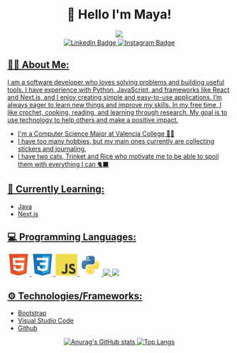 <div id="header" align="center"> 
	<h1>👋 Hello I'm Maya!</h1>
</div>

<div id="header" align="center">
	<img width="50%" src="https://media1.giphy.com/media/v1.Y2lkPTc5MGI3NjExMnE1YWw2enNjbWlqeDFxcTVjNXRsNzU4YTJ3YnFtc3J1M3F4b2xnNCZlcD12MV9pbnRlcm5hbF9naWZfYnlfaWQmY3Q9Zw/k0ijJhqrUP4T2EvmJ1/giphy.webp">
</div>

<div id="badges" align="center">
	<a href="https://www.linkedin.com/in/maya-oum-5712aa271">
	<img alt="LinkedIn Badge" src="https://img.shields.io/badge/LinkedIn-blue?logo=linkedin&logoColor=white&style=for-the-badge">
	<a href="https://www.instagram.com/maoydaa/">
	<img alt="Instagram Badge" src="https://img.shields.io/badge/Instagram-pink?logo=instagram&logoColor=black&style=for-the-badge">
</div>

<div>
	<h2>👩‍💻 About Me:</h2>

 <p>I am a software developer who loves solving problems and building useful tools. I have experience with Python, JavaScript, and frameworks like React and Next.js, and I enjoy creating simple and easy-to-use applications. I’m always eager to learn new things and improve my skills. In my free time, I like crochet, cooking, reading, and learning through research. My goal is to use technology to help others and make a positive impact.</p>
 <ul>
	 <li>I'm a Computer Science Major at Valencia College 👩‍🎓</li>
	 <li>I have too many hobbies, but my main ones currently are collecting stickers and journaling.</li>
	 <li>I have two cats, Trinket and Rice who motivate me to be able to spoil them with everything I can 🐈‍⬛</li>
 </ul>
</div>

<div id="learning">
	<h2>📝 Currently Learning:</h2>
	<ul>
		<li>Java</li>
		<li>Next.js</li>
	</ul>
</div>

<div>
	<h2>💻 Programming Languages:</h2>
		<img width="50px" src="https://github.com/devicons/devicon/blob/master/icons/html5/html5-original.svg">
		<img width="50px" src="https://github.com/devicons/devicon/blob/master/icons/css3/css3-original.svg">
		<img width="50px" src="https://github.com/devicons/devicon/blob/master/icons/javascript/javascript-original.svg">
		<img width="50pc" src="https://github.com/devicons/devicon/blob/master/icons/python/python-original.svg">
		<img width="50pc" src="https://cdn.jsdelivr.net/gh/devicons/devicon@latest/icons/c/c-original.svg" />
            	<img width="50pc" src="https://cdn.jsdelivr.net/gh/devicons/devicon@latest/icons/java/java-original-wordmark.svg" />
</div>

<div>
	<h2>⚙️ Technologies/Frameworks:</h2>
	<ul>
		<li>Bootstrap</li>
		<li>Visual Studio Code</li>
		<li>Github</li>
	</ul>

</div>

<div id="stats" align="Center">

![Anurag's GitHub stats](https://github-readme-stats.vercel.app/api?username=silkysaturn&show_icons=true&theme=dracula) 
![Top Langs](https://github-readme-stats.vercel.app/api/top-langs/?username=silkysaturn&layout=compact&show_icons=true&theme=dracula)

</div>






